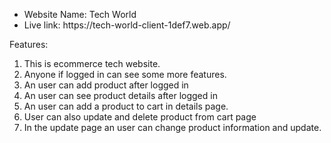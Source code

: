 <ul>
  <li>
    Website Name: Tech World
  </li>
  <li>
    Live link: https://tech-world-client-1def7.web.app/
  </li>
</ul>


Features:
<ol>
  <li>This is ecommerce tech website.</li>
  <li>Anyone if logged in can see some more features.</li>
  <li>An user can add product after logged in</li>
  <li>An user can see product details after logged in</li>
  <li>An user can add a product to cart in details page.</li>
  <li>User can also update and delete product from cart page</li>
  <li>In the update page an user can change product information and update.</li>
</ol>
